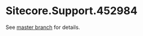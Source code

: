 # Sitecore.Support.452984

See [master branch](https://github.com/sitecoresupport/Sitecore.Support.452984) for details.